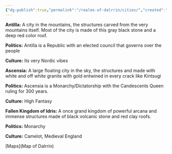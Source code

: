 ```yaml
---
{"dg-publish":true,"permalink":"/realms-of-dalrrin/cities/","created":"2025-10-25T21:13:10.168-04:00","updated":"2025-10-25T21:23:50.802-04:00"}
---
```





  

**Antilla:** 
A city in the mountains, the structures carved from the very mountains itself. Most of the city is made of this gray black stone and a deep red color roof. 

  **Politics:** Antilla is a Republic with an elected council that governs over the people 

**Culture:** Its very Nordic vibes 

    
    

**Ascensia:** 
A large floating city in the sky, the structures and made with white and off white granite with gold entwined in every crack like Kintsugi 

  
**Politics:** Ascensia is a Monarchy/Dictatorship with the Candescents Queen ruling for 300 years. 

**Culture:** High Fantasy 

    
  

**Fallen Kingdom of Idris:** 
A once grand kingdom of powerful arcana and immense structures made of black volcanic stone and red clay roofs. 

**Politics:** Monarchy 

  **Culture:** Camelot, Medieval England



[Maps](Map of Dalrrin)